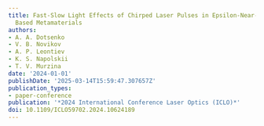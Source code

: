 ```yaml
---
title: Fast-Slow Light Effects of Chirped Laser Pulses in Epsilon-Near-Zero Nanorods
  Based Metamaterials
authors:
- A. A. Dotsenko
- V. B. Novikov
- A. P. Leontiev
- K. S. Napolskii
- T. V. Murzina
date: '2024-01-01'
publishDate: '2025-03-14T15:59:47.307657Z'
publication_types:
- paper-conference
publication: '*2024 International Conference Laser Optics (ICLO)*'
doi: 10.1109/ICLO59702.2024.10624189
---
```

